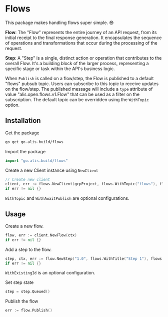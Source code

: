 # Flows

This package makes handling flows super simple. 😎

**Flow**: The "Flow" represents the entire journey of an API request, from its initial receipt to the final response generation. It encapsulates the sequence of operations and transformations that occur during the processing of the request.

**Step**: A "Step" is a single, distinct action or operation that contributes to the overall Flow. It's a building block of the larger process, representing a specific stage or task within the API's business logic.

When `Publish` is called on a flow/step, the Flow is published to a default "flows" pubsub topic. Users can subscribe to this topic to receive updates on the flow/step.
The published message will include a `type` attribute of value "alis.open.flows.v1.Flow" that can be used as a filter on the subscription.
The default topic can be overridden using the `WithTopic` option.

## Installation

Get the package

```bash
go get go.alis.build/flows
```

Import the package

```go
import "go.alis.build/flows"
```

Create a new Client instance using `NewClient`

```go
// Create new client
client, err := flows.NewClient(gcpProject, flows.WithTopic("flows"), flows.WithAwaitPublish())
if err != nil {}
```

`WithTopic` and `WithAwaitPublish` are optional configurations.

## Usage

Create a new flow.

```go
flow, err := client.NewFlow(ctx)
if err != nil {}
```

Add a step to the flow.

```go
step, ctx, err := flow.NewStep("1.0", flows.WithTitle("Step 1"), flows.WithExistingId())
if err != nil {}
```

`WithExistingId` is an optional configuration.

Set step state

```go
step = step.Queued()
```

Publish the flow

```go
err := flow.Publish()
```